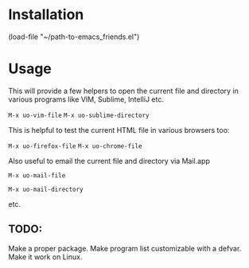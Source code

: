 # Installation

(load-file "~/path-to-emacs_friends.el")

# Usage

This will provide a few helpers to open the current file and directory in various programs like VIM, Sublime, IntelliJ etc.

`M-x uo-vim-file`
`M-x uo-sublime-directory`

This is helpful to test the current HTML file in various browsers too:

`M-x uo-firefox-file` `M-x uo-chrome-file`

Also useful to email the current file and directory via Mail.app

`M-x uo-mail-file`

`M-x uo-mail-directory`

etc.

TODO:
-----

Make a proper package.
Make program list customizable with a defvar.
Make it work on Linux.
